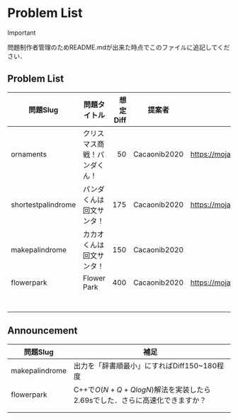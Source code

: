 # Problem List
> [!IMPORTANT]
> 問題制作者管理のためREADME.mdが出来た時点でこのファイルに追記してください．
## Problem List

| 問題Slug | 問題タイトル | 想定Diff | 提案者 | 問題ページ(Upload済であれば) |
| - | - | -: | - | - |
| ornaments | クリスマス商戦！パンダくん！ | 50 | Cacaonib2020 | https://mojacoder.app/users/CacaoNiB/problems/ornaments |
| shortestpalindrome | パンダくんは回文サンタ！ | 175 | Cacaonib2020 | https://mojacoder.app/users/CacaoNiB/problems/shortestpalindrome |
| makepalindrome | カカオくんは回文サンタ！ | 150 | Cacaonib2020 |  |
| flowerpark | Flower Park | 400 | Cacaonib2020 | https://mojacoder.app/users/CacaoNiB/problems/flowerpark |
|  |  |  |  |  |
|  |  |  |  |  |
|  |  |  |  |  |
|  |  |  |  |  |
|  |  |  |  |  |
|  |  |  |  |  |
|  |  |  |  |  |


## Announcement

| 問題Slug  | 補足 |
| - | - |
| makepalindrome | 出力を「辞書順最小」にすればDiff150~180程度 |
| flowerpark | C++で$`O(N+Q+QlogN)`$解法を実装したら2.69sでした．さらに高速化できますか？ |
|  |  |
|  |  |
